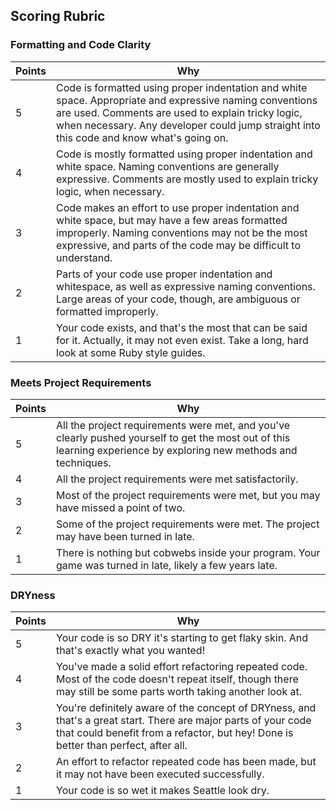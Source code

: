 ## Scoring Rubric

### Formatting and Code Clarity

| Points | Why
| ------ | ---
| 5 | Code is formatted using proper indentation and white space. Appropriate and expressive naming conventions are used. Comments are used to explain tricky logic, when necessary. Any developer could jump straight into this code and know what's going on. |
| 4 | Code is mostly formatted using proper indentation and white space. Naming conventions are generally expressive. Comments are mostly used to explain tricky logic, when necessary. |
| 3 | Code makes an effort to use proper indentation and white space, but may have a few areas formatted improperly. Naming conventions may not be the most expressive, and parts of the code may be difficult to understand. |
| 2 | Parts of your code use proper indentation and whitespace, as well as expressive naming conventions. Large areas of your code, though, are ambiguous or formatted improperly. |
| 1 | Your code exists, and that's the most that can be said for it. Actually, it may not even exist. Take a long, hard look at some Ruby style guides. |

### Meets Project Requirements

| Points | Why
| ------ | ---
| 5 | All the project requirements were met, and you've clearly pushed yourself to get the most out of this learning experience by exploring new methods and techniques. |
| 4 | All the project requirements were met satisfactorily. |
| 3 | Most of the project requirements were met, but you may have missed a point of two. |
| 2 |Some of the project requirements were met. The project may have been turned in late. |
| 1 | There is nothing but cobwebs inside your program. Your game was turned in late, likely a few years late. |

### DRYness

| Points | Why
| ------ | ---
| 5 | Your code is so DRY it's starting to get flaky skin. And that's exactly what you wanted! |
| 4 | You've made a solid effort refactoring repeated code. Most of the code doesn't repeat itself, though there may still be some parts worth taking another look at. |
| 3 | You're definitely aware of the concept of DRYness, and that's a great start. There are major parts of your code that could benefit from a refactor, but hey! Done is better than perfect, after all. |
| 2 | An effort to refactor repeated code has been made, but it may not have been executed successfully. |
| 1 | Your code is so wet it makes Seattle look dry. |
